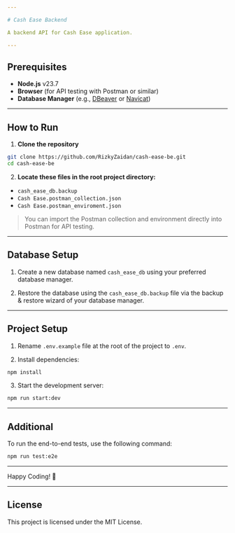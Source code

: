 ```yaml
---

# Cash Ease Backend

A backend API for Cash Ease application.

---
```


## Prerequisites

- **Node.js** v23.7  
- **Browser** (for API testing with Postman or similar)  
- **Database Manager** (e.g., [DBeaver](https://dbeaver.io/) or [Navicat](https://www.navicat.com/))  

---

## How to Run

1. **Clone the repository**

```bash
git clone https://github.com/RizkyZaidan/cash-ease-be.git
cd cash-ease-be
```

2. **Locate these files in the root project directory:**

- `cash_ease_db.backup`  
- `Cash Ease.postman_collection.json`  
- `Cash Ease.postman_enviroment.json`  

> You can import the Postman collection and environment directly into Postman for API testing.

---

## Database Setup

1. Create a new database named `cash_ease_db` using your preferred database manager.

2. Restore the database using the `cash_ease_db.backup` file via the backup & restore wizard of your database manager.

---

## Project Setup

1. Rename `.env.example` file at the root of the project to `.env`.

2. Install dependencies:

```bash
npm install
```

3. Start the development server:

```bash
npm run start:dev
```

---

## Additional

To run the end-to-end tests, use the following command:

```bash
npm run test:e2e
```

---

Happy Coding! 🚀

---

## License

This project is licensed under the MIT License.
```

